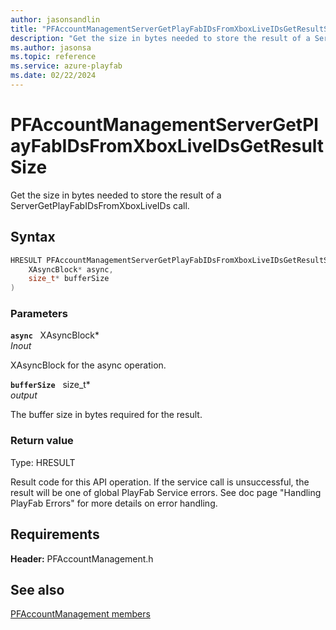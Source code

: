 ```yaml
---
author: jasonsandlin
title: "PFAccountManagementServerGetPlayFabIDsFromXboxLiveIDsGetResultSize"
description: "Get the size in bytes needed to store the result of a ServerGetPlayFabIDsFromXboxLiveIDs call."
ms.author: jasonsa
ms.topic: reference
ms.service: azure-playfab
ms.date: 02/22/2024
---
```


# PFAccountManagementServerGetPlayFabIDsFromXboxLiveIDsGetResultSize  

Get the size in bytes needed to store the result of a ServerGetPlayFabIDsFromXboxLiveIDs call.  

## Syntax  
  
```cpp
HRESULT PFAccountManagementServerGetPlayFabIDsFromXboxLiveIDsGetResultSize(  
    XAsyncBlock* async,  
    size_t* bufferSize  
)  
```  
  
### Parameters  
  
**`async`** &nbsp; XAsyncBlock*  
*_Inout_*  
  
XAsyncBlock for the async operation.  
  
**`bufferSize`** &nbsp; size_t*  
*output*  
  
The buffer size in bytes required for the result.  
  
  
### Return value
Type: HRESULT
  
Result code for this API operation. If the service call is unsuccessful, the result will be one of global PlayFab Service errors. See doc page "Handling PlayFab Errors" for more details on error handling.
  
  
## Requirements  
  
**Header:** PFAccountManagement.h
  
## See also  
[PFAccountManagement members](../pfaccountmanagement_members.md)  

  
  
